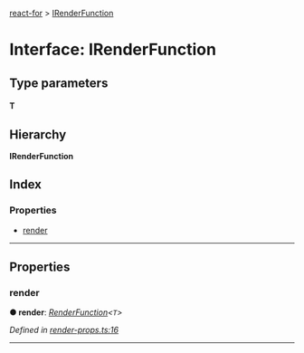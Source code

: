 [react-for](../README.md) > [IRenderFunction](../interfaces/irenderfunction.md)

# Interface: IRenderFunction

## Type parameters
#### T 
## Hierarchy

**IRenderFunction**

## Index

### Properties

* [render](irenderfunction.md#render)

---

## Properties

<a id="render"></a>

###  render

**● render**: *[RenderFunction](../#renderfunction)<`T`>*

*Defined in [render-props.ts:16](https://github.com/MJez29/react-for/blob/4aac155/src/render-props.ts#L16)*

___

